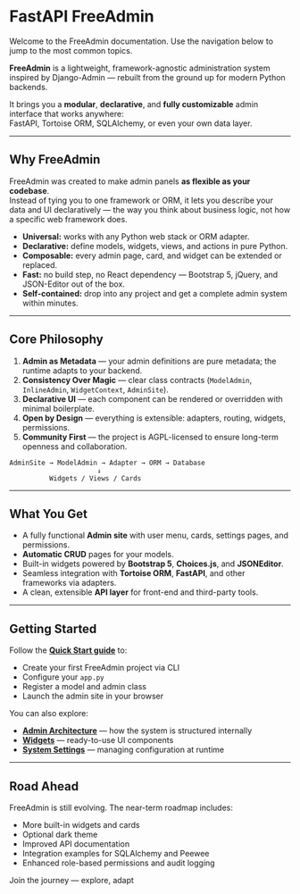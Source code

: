 # FastAPI FreeAdmin

Welcome to the FreeAdmin documentation. Use the navigation below to jump to the most common topics.

**FreeAdmin** is a lightweight, framework-agnostic administration system inspired by Django-Admin — rebuilt from the ground up for modern Python backends.

It brings you a **modular**, **declarative**, and **fully customizable** admin interface that works anywhere:  
FastAPI, Tortoise ORM, SQLAlchemy, or even your own data layer.

---

## Why FreeAdmin

FreeAdmin was created to make admin panels **as flexible as your codebase**.  
Instead of tying you to one framework or ORM, it lets you describe your data and UI declaratively — the way you think about business logic, not how a specific web framework does.

- **Universal:** works with any Python web stack or ORM adapter.  
- **Declarative:** define models, widgets, views, and actions in pure Python.  
- **Composable:** every admin page, card, and widget can be extended or replaced.  
- **Fast:** no build step, no React dependency — Bootstrap 5, jQuery, and JSON-Editor out of the box.  
- **Self-contained:** drop into any project and get a complete admin system within minutes.

---

## Core Philosophy

1. **Admin as Metadata** — your admin definitions are pure metadata; the runtime adapts to your backend.
2. **Consistency Over Magic** — clear class contracts (`ModelAdmin`, `InlineAdmin`, `WidgetContext`, `AdminSite`).
3. **Declarative UI** — each component can be rendered or overridden with minimal boilerplate.
4. **Open by Design** — everything is extensible: adapters, routing, widgets, permissions.
5. **Community First** — the project is AGPL-licensed to ensure long-term openness and collaboration.

```
AdminSite → ModelAdmin → Adapter → ORM → Database
                      ↓
          Widgets / Views / Cards
```

---

## What You Get

- A fully functional **Admin site** with user menu, cards, settings pages, and permissions.  
- **Automatic CRUD** pages for your models.  
- Built-in widgets powered by **Bootstrap 5**, **Choices.js**, and **JSONEditor**.  
- Seamless integration with **Tortoise ORM**, **FastAPI**, and other frameworks via adapters.  
- A clean, extensible **API layer** for front-end and third-party tools.

---

## Getting Started

Follow the **[Quick Start guide](quick-start.md)** to:
- Create your first FreeAdmin project via CLI
- Configure your `app.py`
- Register a model and admin class
- Launch the admin site in your browser

You can also explore:
- **[Admin Architecture](admin/ADMIN.md)** — how the system is structured internally
- **[Widgets](admin/widgets.md)** — ready-to-use UI components
- **[System Settings](admin/settings.md)** — managing configuration at runtime

---

## Road Ahead

FreeAdmin is still evolving. The near-term roadmap includes:
- More built-in widgets and cards
- Optional dark theme
- Improved API documentation
- Integration examples for SQLAlchemy and Peewee
- Enhanced role-based permissions and audit logging

Join the journey — explore, adapt

